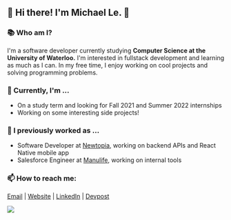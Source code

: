 ## 👋 Hi there! I'm Michael Le. 👋

### 📚 Who am I?
I'm a software developer currently studying **Computer Science at the University of Waterloo.** I'm interested in fullstack development and learning as much as I can. In my free time, I enjoy working on cool projects and solving programming problems.

### 🔨 Currently, I'm ...
- On a study term and looking for Fall 2021 and Summer 2022 internships
- Working on some interesting side projects!

### 🐰 I previously worked as ...
- Software Developer at [Newtopia](https://www.newtopia.com/ "Newtopia"), working on backend APIs and React Native mobile app
- Salesforce Engineer at [Manulife](https://www.manulife.ca/personal.html "Manulife"), working on internal tools

### 📫 How to reach me:
[Email](mailto:m42le@uwaterloo.ca "Email") | [Website](https://lemichael.xyz "Personal Website") | [LinkedIn](https://www.linkedin.com/in/lemichael88/ "LinkedIn") | [Devpost](https://devpost.com/LeMichael88 "Devpost")

![](https://komarev.com/ghpvc/?username=LeMichael88&label=Profile+Views&color=red)

<!--
**LeMichael88/LeMichael88** is a ✨ _special_ ✨ repository because its `README.md` (this file) appears on your GitHub profile.

Here are some ideas to get you started:

- 🔭 I’m currently working on ...
- 🌱 I’m currently learning ...
- 👯 I’m looking to collaborate on ...
- 🤔 I’m looking for help with ...
- 💬 Ask me about ...
- 📫 How to reach me: ...
- 😄 Pronouns: ...
- ⚡ Fun fact: ...
-->
